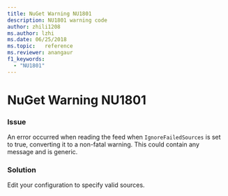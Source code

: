 ```yaml
---
title: NuGet Warning NU1801
description: NU1801 warning code
author: zhili1208
ms.author: lzhi
ms.date: 06/25/2018
ms.topic:   reference
ms.reviewer: anangaur
f1_keywords: 
  - "NU1801"
---
```


# NuGet Warning NU1801

### Issue
An error occurred when reading the feed when `IgnoreFailedSources` is set to true, converting it to a non-fatal warning. This could contain any message and is generic.

### Solution
Edit your configuration to specify valid sources.